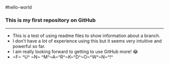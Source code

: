#hello-world

### This is my first repository on GitHub
---

- This is a test of using readme files to show information about a branch.
- I don't have a lot of experience using this but it seems very intuitive and powerful so far.
- I am really looking forward to getting to use GitHub more! :joy:
- ~F~ ^U^ ~N~ ^M^~A~^R^~K~^D^~O~^W^~N~^!^
